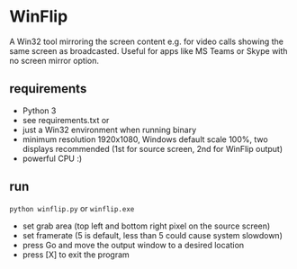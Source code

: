 # WinFlip
A Win32 tool mirroring the screen content
e.g. for video calls showing the same screen as broadcasted.
Useful for apps like MS Teams or Skype with no screen mirror option.

## requirements
- Python 3
- see requirements.txt
or
- just a Win32 environment when running binary
- minimum resolution 1920x1080, Windows default scale 100%, two displays recommended (1st for source screen, 2nd for WinFlip output)
- powerful CPU :)

## run
```python winflip.py```
or
```winflip.exe```
- set grab area (top left and bottom right pixel on the source screen)
- set framerate (5 is default, less than 5 could cause system slowdown)
- press Go and move the output window to a desired location
- press [X] to exit the program